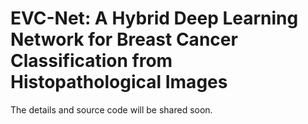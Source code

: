 # EVC-Net: A Hybrid Deep Learning Network for Breast Cancer Classification from Histopathological Images

The details and source code will be shared soon.
